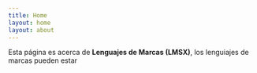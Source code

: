 ```yaml
---
title: Home
layout: home
layout: about
---
```

Esta página es acerca de **Lenguajes de Marcas (LMSX)**, los lenguiajes de marcas pueden estar 
